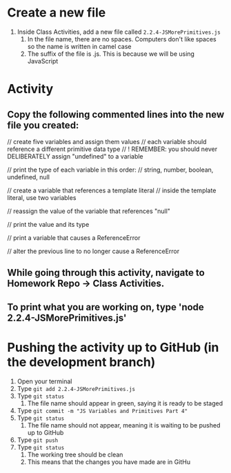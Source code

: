 # Create a new file
1. Inside Class Activities, add a new file called `2.2.4-JSMorePrimitives.js`
    1. In the file name, there are no spaces. Computers don't like spaces so the name is written in camel case
    2. The suffix of the file is .js. This is because we will be using JavaScript

# Activity
## Copy the following commented lines into the new file you created:

// create five variables and assign them values
// each variable should reference a different primitive data type
// ! REMEMBER: you should never DELIBERATELY assign "undefined" to a variable


// print the type of each variable in this order:
// string, number, boolean, undefined, null


// create a variable that references a template literal
// inside the template literal, use two variables


// reassign the value of the variable that references "null"


// print the value and its type


// print a variable that causes a ReferenceError


// alter the previous line to no longer cause a ReferenceError


## While going through this activity, navigate to Homework Repo -> Class Activities.
## To print what you are working on, type 'node 2.2.4-JSMorePrimitives.js'

# Pushing the activity up to GitHub (in the development branch)
1. Open your terminal
2. Type `git add 2.2.4-JSMorePrimitives.js`
3. Type `git status`
    1. The file name should appear in green, saying it is ready to be staged
4. Type `git commit -m "JS Variables and Primitives Part 4"`
5. Type `git status`
    1. The file name should not appear, meaning it is waiting to be pushed up to GitHub
5. Type `git push`
6. Type `git status`
    1. The working tree should be clean
    2. This means that the changes you have made are in GitHu
